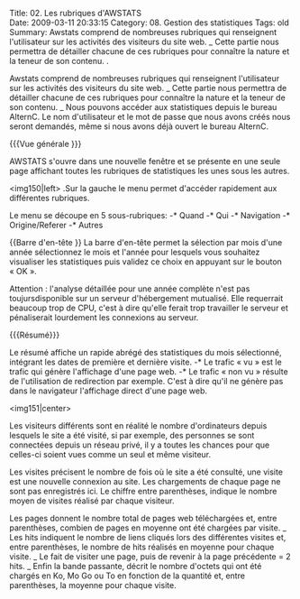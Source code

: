 Title: 02. Les rubriques d'AWSTATS  
Date: 2009-03-11 20:33:15
Category: 08. Gestion des statistiques
Tags: old
Summary: Awstats comprend de nombreuses rubriques qui renseignent l'utilisateur sur les activités des visiteurs du site web.
_ Cette partie nous permettra de détailler chacune de ces rubriques pour connaître la nature et la teneur de son contenu. . 

Awstats comprend de nombreuses rubriques qui renseignent l'utilisateur sur les activités des visiteurs du site web.
_ Cette partie nous permettra de détailler chacune de ces rubriques pour connaître la nature et la teneur de son contenu.
_ Nous pouvons accéder aux statistiques depuis le bureau AlternC. Le nom d'utilisateur et le mot de passe que nous avons créés nous seront demandés, même si nous avons déjà ouvert le bureau AlternC.

{{{Vue générale }}}

AWSTATS s'ouvre dans une nouvelle fenêtre et se présente en une seule page affichant toutes les rubriques de statistiques les unes sous les autres.

<img150|left> .Sur la gauche le menu permet d'accéder rapidement aux différentes rubriques.

Le menu se découpe en 5 sous-rubriques:
-* Quand 
-* Qui 
-* Navigation 
-* Origine/Referer 
-* Autres 

{{Barre d'en-tête }}
La barre d'en-tête permet la sélection par mois d'une année sélectionnez le mois et l'année pour lesquels vous souhaitez visualiser les statistiques puis validez ce choix en appuyant sur le bouton « OK ».

<img149>

Attention : l'analyse détaillée pour une année complète n'est pas toujursdisponible sur un serveur d'hébergement mutualisé. Elle requerrait beaucoup trop de CPU, c'est à dire qu'elle ferait trop travailler le serveur et pénaliserait lourdement les connexions au serveur.



{{{Résumé}}}

Le résumé affiche un rapide abrégé des statistiques du mois sélectionné, intégrant les dates de première et dernière visite.
-* Le trafic « vu » est le trafic qui génère l'affichage d'une page web.
-* Le trafic « non vu » résulte de l'utilisation de redirection par exemple. C'est à dire qu'il ne  génère pas dans le navigateur l'affichage direct d'une page web.

<img151|center>



Les visiteurs différents sont en réalité le nombre d'ordinateurs depuis lesquels le site a été visité, si par exemple, des personnes se sont connectées depuis un réseau privé, il y a toutes les chances pour que celles-ci soient vues comme un seul et même visiteur.

Les visites précisent le nombre de fois où le site a été consulté, une visite est une nouvelle connexion au site. Les chargements de chaque page ne sont pas enregistrés ici. Le chiffre entre parenthèses, indique le nombre moyen de visites réalisé par chaque visiteur.

Les pages donnent le nombre total de pages web téléchargées et, entre parenthèses, combien de pages en moyenne ont été chargées par visite.
_ Les hits indiquent le nombre de liens cliqués lors des différentes visites et, entre parenthèses, le nombre de hits réalisés en moyenne pour chaque visite. _ Le fait de visiter une page, puis de revenir à la page précédente = 2 hits.
_ Enfin la bande passante, décrit le nombre d'octets qui ont été chargés en Ko, Mo Go ou To en fonction de la quantité et, entre parenthèses, la moyenne pour chaque visite.


